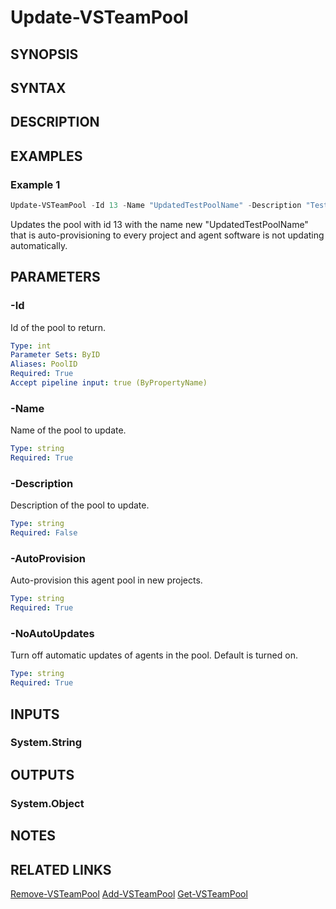 <!-- #include "./common/header.md" -->

# Update-VSTeamPool

## SYNOPSIS

<!-- #include "./synopsis/Update-VSTeamPool.md" -->

## SYNTAX

## DESCRIPTION

<!-- #include "./synopsis/Update-VSTeamPool.md" -->

## EXAMPLES

### Example 1

```powershell
Update-VSTeamPool -Id 13 -Name "UpdatedTestPoolName" -Description "Test Description" -AutoProvision -NoAutoUpdates
```
Updates the pool with id 13 with the name new "UpdatedTestPoolName" that is auto-provisioning to every project and agent software is not updating automatically.

## PARAMETERS

### -Id

Id of the pool to return.

```yaml
Type: int
Parameter Sets: ByID
Aliases: PoolID
Required: True
Accept pipeline input: true (ByPropertyName)
```

### -Name

Name of the pool to update.

```yaml
Type: string
Required: True
```

### -Description

Description of the pool to update.

```yaml
Type: string
Required: False
```

### -AutoProvision

Auto-provision this agent pool in new projects.

```yaml
Type: string
Required: True
```

### -NoAutoUpdates

Turn off automatic updates of agents in the pool. Default is turned on.

```yaml
Type: string
Required: True
```

## INPUTS

### System.String

## OUTPUTS

### System.Object

## NOTES

## RELATED LINKS

[Remove-VSTeamPool](Remove-VSTeamPool.md)
[Add-VSTeamPool](Add-VSTeamPool.md)
[Get-VSTeamPool](Get-VSTeamPool.md)
